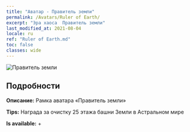 ```yaml
---
title: "Аватар - Правитель земли"
permalink: /Avatars/Ruler of Earth/
excerpt: "Эра хаоса  Правитель земли"
last_modified_at: 2021-08-04
locale: ru
ref: "Ruler of Earth.md"
toc: false
classes: wide
---
```

 ![Правитель земли](/images/a/avatarFrame_40.png)

## Подробности

 **Описание:** Рамка аватара «Правитель земли» 

 **Tips:** Награда за очистку 25 этажа башни Земли в Астральном мире 

 **Is available:**  + 

